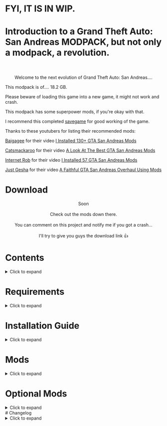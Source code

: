 # FYI, IT IS IN WIP.
# Introduction to a Grand Theft Auto: San Andreas MODPACK, but not only a modpack, a revolution.
<h3 align="center"></h3><br>
<p align="center">
Welcome to the next evolution of Grand Theft Auto: San Andreas....
 
This modpack is of.... 18.2 GB.

Please beware of loading this game into a new game, it might not work and crash.

This modpack has some superpower mods, if you're okay with that.

I recommend this completed [savegame](https://www.gtainside.com/en/sanandreas/savegames/53374-king-of-san-andreas-100-savegame/) for good working of the game.

Thanks to these youtubers for listing their recommended mods:

[Baigagee](https://www.youtube.com/@baigagee) for their video [I Installed 130+ GTA San Andreas Mods](https://www.youtube.com/watch?v=Ajzk0Z_M6ag)

[Catsmackaroo](https://www.youtube.com/@catsmackaroo) for their video [A Look At The Best GTA San Andreas Mods](https://www.youtube.com/watch?v=BGkmM0E0Ysk&t=142s)

[Internet Rob](https://www.youtube.com/@InternetRob) for their video [I Installed 57 GTA San Andreas Mods](https://www.youtube.com/watch?v=B5relHf21lo&t=204s&pp=ygUMaW50ZXJuZXQgcm9i)

[Just Gesha](https://www.youtube.com/@justGesha) for their video [A Faithful GTA San Andreas Overhaul Using Mods](https://www.youtube.com/watch?v=XMwzzZAkZCM&t=244s&pp=ygUKanVzdCBnZXNoYQ%3D%3D)

# Download
<p align="center">Soon
<br><br>
Check out the mods down there.
<br><br>
You can comment on this project and notify me if you got a crash...
<br><br>
I'll try to give you guys the download link 👍</p>

# Contents
<details>
  <summary>Click to expand</summary>

- [Requirements](#requirements)
- [Installation Guide](#installation-guide)
- [Mods](#mods)
- [Optional Mods](#optional-mods)
- [Changelog](#changelog)
- [Issues & Bugs](#issues--bugs)
</details>

# Requirements
<details>
  <summary>Click to expand</summary>

- *Atleast 25GB of disk space*
- *Latest version of this modpack*
</details>

# Installation Guide
<details>
  <summary>Click to expand</summary>

1. Download the modpack.
2. Extract the files from the modpack into any folder of your choice.
3. Done!
<p align="right">
  <a href="#download">▲ Back to top</a></p>
</details>

# Mods
<details>
  <summary>Click to expand</summary>

(Some mods are not included in the given mod list. Please comment them here and from which folder so I can list them in this text file.)

## From CLEO folder

- [Buy Property](https://www.mixmods.com.br/2022/06/buy-property-mod-comprar-propriedades/)

- [Cheat Menu (press Ctrl+C)](https://www.gtainside.com/en/sanandreas/mods/125320-san-andreas-cheat-menu/)

- [CLEO+](https://www.mixmods.com.br/2023/10/cleoplus/)

- [Tuning Mod](https://www.mixmods.com.br/2019/06/tuning-mod/)

- [Mind Control & Possession (what?) (type 9XCTR or 1+C)](https://www.gtainside.com/en/sanandreas/mods/135757-mind-control-and-possession-v-14-pc-perfect-version/)

- [Enhance ParticleTXD](https://www.mixmods.com.br/2016/03/enhance-particletxd/)

- [Gravity Gun (type GGUN)](https://www.gtainside.com/en/sanandreas/mods/54651-gravity-gun-v1/)

- [Drug Dealer Fix](https://www.gtagarage.com/mods/show.php?id=29199)

- [L-D Luz.cs (which mod?)](https://www.mediafire.com/file/c0a4aggmlwg1qr4/L-D_Luz_%2528JuniorDjjr%2529.cs/file)

- [Life Situations](https://www.gtainside.com/en/sanandreas/mods/108394-life-situation-9-0)

- [Master Spark (press TAB+H)](https://www.gtainside.com/en/sanandreas/mods/37714-master-spark/)

- [Nearest Ped Control (press 6)](https://www.gtagarage.com/mods/show.php?id=8242)

- [New Car Wash](https://www.mixmods.com.br/2020/08/car-wash-v2-2-lava-rapido-funcional/)

- [NewOpcodes](https://www.mixmods.com.br/2020/10/newopcodes-cleo-v2-1/)

- [Hangout with Story Characters](https://www.mixmods.com.br/2020/06/hangout-with-story-characters-recrutar-personagens/)

- [RZL-Trainer (press F2)](https://www.mixmods.com.br/2021/08/rzl-trainer-cheat-menu/)

- [Stories Sprinting](https://gtaforums.com/topic/968368-stories-sprinting/)

- [Surfly (press ALT+X)](https://www.gtaall.com/gta-san-andreas/cleo/44884-surf-and-fly.html)

- [Trucks & Trailers](https://www.mixmods.com.br/2016/07/trucks-trailers-reboques-avioes-etc/)

- [Wrecking Ball (press B)](https://libertycity.net/files/gta-san-andreas/8000-wrecking-ball.html)

- [Project Urbanize (public access)](https://www.mixmods.com.br/2024/10/urbanize/)

## From GTA San Andreas directory

- [Fastman92 Limit Adjuster](https://fastman92.com/19-fastman92-limit-adjuster)

- [NoDEP](https://www.mixmods.com.br/2015/03/nodep-desativar-dep/)

- [Essentials Pack](https://www.mixmods.com.br/2019/06/sa-essentials-pack/)

- [Cheat Menu by Grinch (press Ctrl+M)](https://github.com/user-grinch/Cheat-Menu)

- [CrashInfo](https://www.mixmods.com.br/2022/09/crashinfo/)

- [CLEO](https://cleo.li/)

- [First Person (press "V" 4 times) (beta 3.5)](https://www.mixmods.com.br/2022/03/first-person-mod-primeira-pessoa/)

- [Full Stream Radar](https://www.mixmods.com.br/2015/01/full-stream-radar-fix-radar-sumindo/)

- [Gojo Satoru (type GOJO to activate and 00 to deactivate)](https://www.gtainside.com/en/sanandreas/mods/193370-update-gojo-satoru-jujutsu-kaisen-mod-new-features-amp-bug-fixes/video/1/)

- [SA 1.0 (pretty much required for all these mods)](https://www.gtaall.com/gta-san-andreas/programs/135576-gta-sa-exe-1-0-us-original-version.html)

- [Improved Vehicle Features (2.0.2) (reason at optional mods)](https://www.mixmods.com.br/2020/01/imvehft-improved-vehicle-features/)

- [Large Address](https://www.mixmods.com.br/2016/09/iii-vc-sa-largeaddress-reconhecer-3-4-gb-de-ram/)

- [Moonloader](https://www.mixmods.com.br/2020/10/moonloader/)

- [MixSets](https://www.mixmods.com.br/2022/03/sa-mixsets/)

- [Modloader](https://www.gtagarage.com/mods/show.php?id=25377)

- [Real Traffic Fix](https://www.mixmods.com.br/2022/04/real-traffic-fix/)

- [SilentPatch](https://gtaforums.com/topic/669045-silentpatch/)

- [24 Hour Timecycle](https://www.mixmods.com.br/2017/08/24h-timecycle-timecyc-dat-de-24-horas/)

- [GTA V HUD (DK22PAC VERSION)](https://gtaforums.com/topic/652697-gta5-hud-by-dk22pac/)

- [Weapon RecoilRE](https://gtaforums.com/topic/975920-asi-weaponrecoilre/)

## In moonloader folder

- [Gang Rider (press Y while in a vehicle to call your gang)](https://www.mixmods.com.br/2020/08/gang-rider-v2-carregar-mais-gangue/)

thats it lol

## In data folder

- [Real Linear Graphics](https://www.mixmods.com.br/2022/07/real-linear-graphics/)

thats it lol

## In modloader folder (BIG!)

- [4K Definitive Loadscreens](https://www.mixmods.com.br/2021/12/loadscreens-4k-definitive-artworks-widescreen-hd/)

- [Essentials Pack](https://www.mixmods.com.br/2019/06/sa-essentials-pack/)

- [3D Models in Ammu Nation](https://www.mixmods.com.br/2016/07/modelos-em-3d-na-ammu-nation/)

- [Air Traffic](https://libertycity.net/files/gta-san-andreas/25527-air-traffic-pro-v.6-final.html)

- [Atmosphere Interface Pack](https://www.mixmods.com.br/2021/01/atmosphere-interface-pack-interface-hd/)

- [Attach Vehicle](https://www.mixmods.com.br/2020/04/attach-vehicle-grudar-carros-no-packer-etc/)

- [Beta Gang Skins Added](https://www.mixmods.com.br/2020/11/beta-gang-skins-added-restaurar-gangue-beta/)

- [Blaze (type blaze then go into a car or bike and press left click to activate the power)](https://www.mediafire.com/file/h2b1e5ldwn1odxn/Blaze.cs/file)

- [Brazilian Speedbumps](https://libertycity.net/files/gta-san-andreas/139041-brazilskie-lezhachie-policejjskie.html)

- [Breakable Vending Machines](https://www.mixmods.com.br/2022/08/sa-breakeable-vending-machines/)

- [Bullet Holes](https://www.mixmods.com.br/2015/06/bullethole-buracos-de-tiros/)
 
- [Bullet View (hold shift while aiming on sniper and then shoot to see your own bullet)](https://www.mixmods.com.br/2021/02/bullet-view-ver-bala-da-sniper-em-slow-motion/)

- [Busy Pedestrians](https://www.gtainside.com/en/sanandreas/mods/192256-busy-pedestrians/)

- [Car Crash Look](https://www.mixmods.com.br/2019/04/car-crash-look-pedestres-olharem-ao-bater-o-carro/)

- [Car Dealership (available near the raiding house in recruiting the families mission)](https://www.mixmods.com.br/2020/06/car-dealership-concessionaria-de-carros/)

- [Cars Divert](https://www.mixmods.com.br/2015/03/cars-divert-v1-1-carros-desviarem-de-voce/)

- [Clever Trams](https://www.mixmods.com.br/2020/01/clever-trams-bondes-mais-inteligentes/)

- [Combat Improvement & Melee Overhaul](https://www.mixmods.com.br/2021/08/combat-improvement-and-melee-overhaul-melhorar-lutas/)

- [Cop Improved Intelligence](https://www.gtainside.com/en/sanandreas/mods/76432-police-intelligence-improvement-v2-0/)

- [Desert Drag Race Track (near Verdant Meadows)](https://www.gtainside.com/en/sanandreas/maps/26243-cleo-dragtrack-final/)

- [Enhanced Classic Graphics](https://www.mixmods.com.br/2019/10/ecg-enhanced-classic-graphics/)

- [Effects Mod](https://www.mixmods.com.br/2021/09/effects-mod-by-ezekiel-junior_djjr-efeitos-realistas/)

- [Effects Loader](https://www.mixmods.com.br/2017/04/effects-loader-instalar-efeitos-sem-substituir-arquivos/)

- [Enterable Hidden Interiors](https://www.mixmods.com.br/2021/01/enterable-hidden-interiors-entrar-em-interiores-escondidos/)

- [Enterable Vehicles](https://libertycity.net/files/gta-san-andreas/54621-enterable-vehicles-v2.0.html)

- [Fair Police](https://www.mixmods.com.br/2020/10/fair-police-v2-0-2-policiais-atacam-pedestres/)

- [Flying Stuff](https://www.mixmods.com.br/2020/02/flying-stuff-folhas-etc-caindo-pela-tela/)

- [Formal 2K Grass Textures](https://www.mixmods.com.br/2018/12/formal-2k-grass-textures-grama-hd/)

- [FxsFuncs](https://www.mixmods.com.br/2022/10/fxsfuncs/)

- [Gojo Satoru (type GOJO to activate and 00 to deactivate)](https://www.gtainside.com/en/sanandreas/mods/193370-update-gojo-satoru-jujutsu-kaisen-mod-new-features-amp-bug-fixes/video/1/)

- [Graffiti Anywhere (use your spray can and scroll through 4 graffitis and pick your chosen one, then just hold LMB and it's done)](https://www.mixmods.com.br/2020/11/graffiti-anywhere-v1-1-pichar-em-qualquer-lugar/)

- [GraphicsTweaker](https://www.mixmods.com.br/2022/09/graphicstweaker/)

- [Gravity Fix](https://www.mixmods.com.br/2018/11/gravity-fix-correcao-de-gravidade/)

- [GTA IV Carjacking Style](https://www.gtainside.com/en/sanandreas/mods/144079-gta-sa-iv-carjacking-camera-style/)

- [Gungnir (type gung and press LMB)](https://www.mediafire.com/file/8dicncbkudq90dr/Gungnir.rar/file)

- [Haisen (type haisen and press LMB)](https://www.mediafire.com/file/9swail6hk9ghhap/Haisen.rar/file)

- [Handshake Mod (aim at the person and press Y))](https://www.mixmods.com.br/2020/08/handshake-mod-aperto-de-mao/)

- [Hard Rain Remake](https://www.mixmods.com.br/2019/07/hard-rain-remake-pedestres-com-guarda-chuva/)

- [Hisouten (type hisouten and press LMB)](https://www.mediafire.com/file/lmi0imomz19yoia/Hisouten.cs/file)

- [Hoyoku (type hoyoku and press LMB)](https://www.mediafire.com/file/zyatxuczmp1u0u9/Hoyoku.rar/file)

- [Illuminated Vinewood Sign](https://www.mixmods.com.br/2021/10/illuminated-vinewood-sign-placa-de-vinewood-iluminada/)

- [IMFX (replaced some files with Combat FX Upgrade and Smooth Lensflare](https://www.mixmods.com.br/2018/09/imfx-improved-fx/)

- Improved 2DFX (included with the [Enhanced Classic Graphics](https://www.mixmods.com.br/2019/10/ecg-enhanced-classic-graphics/)) has not been found. Just install it with the [Enhanced Classic Graphics](https://www.mixmods.com.br/2019/10/ecg-enhanced-classic-graphics/).

- [Improved Streaming](https://www.mixmods.com.br/2022/04/improved-streaming/)

- [Improved and Fixed Original Vegetation](https://www.mixmods.com.br/2021/04/improved-and-fixed-original-vegetation-arvores-mais-redondas/)

- [IndieVehicles (included in Tuning Mod)](https://www.mixmods.com.br/2019/08/indievehicles/)

- [Inventory System (with installed cheat and shops)](https://www.mixmods.com.br/2022/05/inventory-system/)

- [Killing Jack (type kjack and press LMB)](https://www.mediafire.com/file/a37qnky49vv27g0/KJACK.rar/file)

- [Ladders Mod](https://www.mixmods.com.br/2022/11/ladders-mod-subir-escadas/)

- [Laevateinn (normal flame recommended) (type laevateinn and a flaming katana spawns in your hand)](https://www.mediafire.com/file/3jbf9jbhrjilra3/Laevateinn.rar/file)

- [Lamppost Insects](https://www.mixmods.com.br/2015/09/lamppost-insects-insetos-nas-luzes-dos-postes/)

- [Lighthouse Pyramid Fix](https://www.mixmods.com.br/2020/01/lighthouse-pyramid-fix-farol-e-piramide-com-luz/)

- [LS Lit Church](https://www.mixmods.com.br/2022/03/ls-lit-church-igreja-com-luzes-acesas/)

- [Lively Trailers](https://libertycity.net/files/gta-san-andreas/179872-ozhivlennye-trejjlery.html)

- [Low Life Animation](https://www.mixmods.com.br/2019/07/low-life-animation-v1-2-2-animacao-de-saude-baixa/)

- [Lunatic Cage (type lcage and press LMB)](https://www.mediafire.com/file/2278ma4bfxfxmen/Lunatic_Cage.rar/file)

- [Manual Driveby Remake (press RMB while in a car to shoot with your UZI or Tec-9 or SMG)](https://www.mixmods.com.br/2021/10/manual-driveby-remake-fixed-mirar-de-dentro-do-carro/)

- [Missing Lampposts Fix](https://www.mixmods.com.br/2022/04/missing-lampposts-fix-more-light-posts/)

- [Mobile Hands](https://www.gtainside.com/en/sanandreas/mods/168952-mobile-hands/)

- [More Radar Icons](https://www.mixmods.com.br/2022/01/more-radar-icons/)

- [No Grenade Stop](https://www.gtagarage.com/mods/show.php?id=9619)

- [Nondle (type nondle and press LMB)](https://www.mediafire.com/file/kfnc1oyggx1hjg0/Non_D_Laser.cs/file)

- [NPC Tuning](https://www.mixmods.com.br/2020/11/npc-tuning-trafego-com-carros-tunados/)

- [Oeyama (type oeyama and hold LMB)](https://www.mediafire.com/file/6z4tgac6zjlzgz0/Oeyama.cs/file)

- [Open Limit Adjuster](https://www.mixmods.com.br/2022/10/open-limit-adjuster/)

- [Original HQ Palms](https://www.mixmods.com.br/2021/03/savc-original-hq-palms-palmeiras-remasterizadas/)

- [Original Peds Vary Extended](https://www.mixmods.com.br/2021/03/original-peds-vary-peds-originais-variando-pedfuncs/)

- [Ped Tweaks](https://www.mixmods.com.br/2021/09/sa-ped-tweaks-restaurar-policiais-e-pedestres/)

- [PedFuncs](https://www.mixmods.com.br/2022/07/pedfuncs/)

- [Peds Buy Food](https://www.mixmods.com.br/2020/07/peds-buy-food-pedestres-compram-comida/)

- [PedSkills](https://www.mixmods.com.br/2022/08/pedskills/)

- [Pimp My Car Final (get into a vehicle and press 5)](https://www.gtagarage.com/mods/show.php?id=4729)

- [Planes Inertia](https://www.mixmods.com.br/2020/07/gta-sa-planes-inertia-inercia-ao-pular-do-aviao/)

- [Project Immerse Yourself (with optional)](https://www.mixmods.com.br/2022/01/project-immerse-yourself-prelight-melhorado/)

- [Proper Fixes](https://www.mixmods.com.br/2024/02/sa-proper-fixes/)

- [Proper Player Retex](https://www.mixmods.com.br/2022/04/proper-player-retex/)

- [Ragdoll Bullet Physics (type puppeter to manipulate ragdolls)](https://www.mixmods.com.br/2021/09/mod-ragdoll-bullet-physics-fix-fisica-realista/)

- [Rusty Brown's Ring Donuts Overhaul](https://www.mixmods.com.br/2020/02/rusty-browns-ring-donuts-overhaul-loja-de-donuts/)

- [Real Peds Overhaul](https://gtaforums.com/topic/933719-sa-real-peds-overhaul/)

- [Real Skybox](https://www.mixmods.com.br/2021/06/sa-real-skybox/)

- [Realistic Beach](https://www.mixmods.com.br/2020/03/praia-realista-v2-6/)

- [Realistic Car Crash Physics](https://www.gtaall.com/gta-san-andreas/mods/19840-realistic-car-crash-physics.html)

- [Realistic Population](https://www.mixmods.com.br/2021/11/sa-sade-realistic-population-more-peds-popcycle-dat/)

- [Reload Mod (type R while holding a weapon)](https://www.mixmods.com.br/2019/07/reload-mod-by-junior_djjr-recarregar-armas/)

- [Rhino Animated](https://www.mixmods.com.br/2020/09/rhino-animated-tanque-original-animado/)

- [Robbery Mod](https://www.mixmods.com.br/2019/08/24-7-robbery-roubar-lojas/)

- [RoSA Project Evolved (with Proper Player Retex) (public access)](https://www.mediafire.com/file/myuqu28ytpi3j6p/RoSA+Project+Evolved+-+July.7z/file)

- Note: RoSA Project Evolved has not unlocked the Aug version yet, so I can't provide it because you and me don't believe on Patreon's Upgrade to unlock.

- [Ryomen Sukuna (type skn to activate](https://www.gtainside.com/en/sanandreas/mods/197125-ryomen-sukuna-mod-jujutsu-kaisen/)

- [SA Cutscene Characters for gameplay](https://www.mixmods.com.br/2021/03/sa-cutscene-characters-for-gameplay-personagens-convertidos/)

- [Santa Maria Pier Extended](https://www.mixmods.com.br/2022/12/sa-santa-maria-pier-extended/)

- [SADE Big Ear Telescope](https://www.mixmods.com.br/2022/09/sa-sade-big-ear-telescope-meshsmooth-hd/)

- [Securicar Drops Money](https://www.mixmods.com.br/2018/09/securicar-drop-money-carros-forte-deixando-dinheiro/)

- [Shoes on the wires](https://www.mixmods.com.br/2019/11/shoes-on-the-wires-tenis-pendurados-nos-fios/)

- [Shoreline Waves](https://www.mixmods.com.br/2020/03/shoreline-waves-efeito-de-ondas/)

- [Sidewalk Weeds](https://www.mixmods.com.br/2022/06/sa-sidewalk-weeds-grass-proc/)

- [Simple Free Cam (press K+M to activate)](https://www.mixmods.com.br/2021/12/simple-free-cam-camera-livre/)

- [Simple Regeneration](https://www.mixmods.com.br/2021/04/iii-vc-sa-simple-regeneration/)

- [SkyGfx Extended](https://www.mixmods.com.br/2024/03/sa-skygfx/)

- [SkyGrad](https://www.mixmods.com.br/2020/01/skygrad-sky-gradient-fix-corrigir-linhas-no-ceu/)

- [Smuff Nut](https://www.gtainside.com/en/sanandreas/mods-124/197513-smuff-nut/)

- [Spread Fix](https://www.mixmods.com.br/2018/01/spread-fix-corrigir-espalhamento-dos-tiros/)

- [Street Musicians](https://libertycity.net/files/gta-san-andreas/192301-ulichnye-muzykanty-v4-0.html)

- [Subterranean Sun (type sbsun and hold LMB)](https://www.mediafire.com/file/9qwpztplk4ua1cz/Subterranean_Sun.cs/file)

- [The Birds Update](https://www.mixmods.com.br/2017/10/the-birds-update-passaros-realistas/)

- [Truck Trailer](https://www.mixmods.com.br/2020/09/truck-trailer-by-kenking-caminhoes-com-reboque/)

- [UFO Bar Lit](https://www.mixmods.com.br/2022/09/ufo-bar-lit-luz-no-disco-voador/)

- [VehFuncs](https://www.mixmods.com.br/2023/01/sa-vehfuncs/)

- [Welcome Las Venturas Sign Remastered](https://www.mixmods.com.br/2018/06/welcome-las-venturas-sign-remastered-placa-de-lv-em-hd/)

- [Wind Farm](https://www.mixmods.com.br/2022/09/sa-wind-farm-mod-cata-ventos-eolicos/)

- [Wind Project](https://www.mixmods.com.br/2022/10/wind-project/)

<p align="right">
  <a href="#download">▲ Back to top</a></p>

</details>

# Optional Mods
<details>
  <summary>Click to expand</summary>

- [Project Props](https://www.mixmods.com.br/2021/10/project-props-v2-2-mais-objetos-no-mapa/): Adds so much props to the game, making the world feel more vibrant. Removed due to a crash caused by an unknown reason.

- [TTDISA OV](https://gtaforums.com/topic/939012-things-to-do-in-san-andreas-volume-ii/): Massively overhauls the gaming experience of the game. Removed due to a crash caused by this.

- [Improved Vehicle Features V2.1.1](https://www.mixmods.com.br/2020/01/imvehft-improved-vehicle-features/): Insanely overhauls the cars in the game. Downgraded to 2.0.2 because of potential clashing with FxsFuncs, which enables Effects Mod to work.

<p align="right">
  <a href="#download">▲ Back to top</a></p>

</details>
# Changelog 

<details>
  <summary>Click to expand</summary>

# 1.0.0

Initial release
